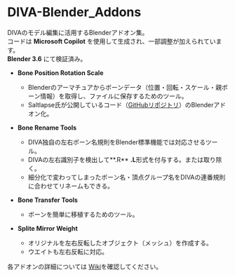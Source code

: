 # DIVA-Blender_Addons
DIVAのモデル編集に活用するBlenderアドオン集。  
コードは **Microsoft Copilot** を使用して生成され、一部調整が加えられています。  
**Blender 3.6** にて検証済み。

- **Bone Position Rotation Scale**
  - Blenderのアーマチュアからボーンデータ（位置・回転・スケール・親ボーン情報）を取得し、ファイルに保存するためのツール。
  - Saltlapse氏が公開しているコード（[GitHubリポジトリ](https://github.com/Saltlapse/Blender-Mod-Scripts)）のBlenderアドオン化。  

- **Bone Rename Tools**
  - DIVA独自の左右ボーン名規則をBlender標準機能では対応させるツール。
  - DIVAの左右識別子を検出して**.R** **.L**形式を付与する。または取り除く。
  - 細分化で変わってしまったボーン名・頂点グループ名をDIVAの連番規則に合わせてリネームもできる。

- **Bone Transfer Tools**
  - ボーンを簡単に移植するためのツール。  

- **Splite Mirror Weight**
  - オリジナルを左右反転したオブジェクト（メッシュ）を作成する。
  - ウエイトも左右反転に対応。
  

各アドオンの詳細については [Wiki](https://github.com/Riel2982/DIVA-PVDataManager/wiki)を確認してください。 
